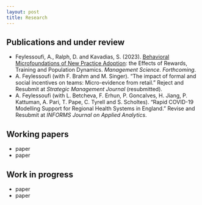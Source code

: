 ```yaml
---
layout: post
title: Research
---
```


## Publications and under review

* Feylessoufi, A., Ralph, D. and Kavadias, S. (2023). [Behavioral Microfoundations of New Practice Adoption](https://papers.ssrn.com/sol3/papers.cfm?abstract_id=3644499): the Effects of Rewards, Training and Population Dynamics. _Management Science. Forthcoming_.
* A. Feylessoufi (with F. Brahm and M. Singer). “The impact of formal and social incentives on teams: Micro-evidence
from retail.” Reject and Resubmit at _Strategic Management Journal_ (resubmitted).
* A. Feylessoufi (with L. Betcheva, F. Erhun, P. Goncalves, H. Jiang, P. Kattuman, A. Pari, T. Pape, C. Tyrell and S.
Scholtes). “Rapid COVID-19 Modelling Support for Regional Health Systems in England.” Revise and Resubmit at
_INFORMS Journal on Applied Analytics_.

## Working papers

* paper
* paper

## Work in progress

* paper
* paper
